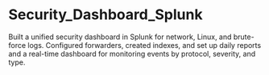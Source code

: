 # Security_Dashboard_Splunk
Built a unified security dashboard in Splunk for network, Linux, and brute-force logs. Configured forwarders, created indexes, and set up daily reports and a real-time dashboard for monitoring events by protocol, severity, and type.
